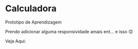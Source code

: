 # Calculadora
Prototipo de Aprendizagem

Prendo adicionar alguma responsividade amais 
ent... e isso 😊

Veja Aqui:
